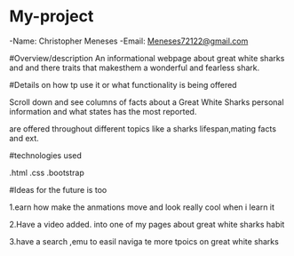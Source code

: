 # My-project
-Name: Christopher Meneses
-Email: Meneses72122@gmail.com


#Overview/description 
An informational webpage about great white sharks and and there traits that makesthem a wonderful and fearless shark.
 





#Details on how tp use it or what functionality is being offered
 
 Scroll down and see columns of facts about a Great White Sharks personal information and what states has the most reported. <Nav bars> are offered throughout different topics like a sharks lifespan,mating facts and ext.


 #technologies used
 
 .html
 .css
 .bootstrap



 #Ideas for the future is too
 
 1.earn how  make the anmations move and look really cool when i learn it

2.Have a video added. into one of my pages about great white sharks habit


3.have a search ,emu to easil naviga te more tpoics on great white sharks 